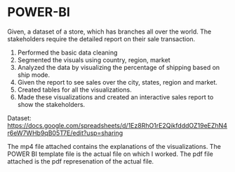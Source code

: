 # POWER-BI
Given, a dataset of a store, which has branches all over the world. The stakeholders require the detailed report on their sale transaction.
1) Performed the basic data cleaning 
2) Segmented the visuals using country, region, market 
3) Analyzed the data by visualizing the percentage of shipping based on ship mode.
4) Given the report to see sales over the city, states, region and market. 
5) Created tables for all the visualizations. 
6) Made these visualizations and created an interactive sales report to show the stakeholders.


Dataset: https://docs.google.com/spreadsheets/d/1Ez8RhO1rE2QikfdddOZ19eEZhN4r6eW7WHb9qB05T7E/edit?usp=sharing

The mp4 file attached contains the explanations of the visualizations.
The POWER BI template file is the actual file on which I worked.
The pdf file attached is the pdf represenation of the actual file.
